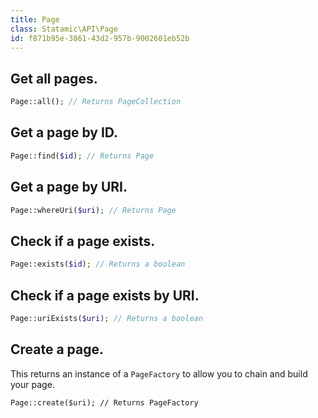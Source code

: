 ```yaml
---
title: Page
class: Statamic\API\Page
id: f871b95e-3861-43d2-957b-9002601eb52b
---
```

## Get all pages.

``` php
Page::all(); // Returns PageCollection
```

## Get a page by ID.

``` php
Page::find($id); // Returns Page
```

## Get a page by URI.

``` php
Page::whereUri($uri); // Returns Page
```

## Check if a page exists.

``` php
Page::exists($id); // Returns a boolean
```

## Check if a page exists by URI.

``` php
Page::uriExists($uri); // Returns a boolean
```

## Create a page.

This returns an instance of a `PageFactory` to allow you to chain and build your page.

```
Page::create($uri); // Returns PageFactory
```
